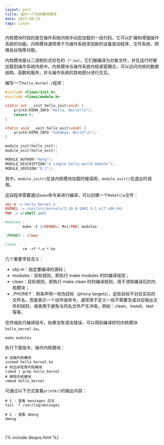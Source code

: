 ```yaml
---
layout: post
title: 运行一个内核模块程序
date: 2023-08-23
tags: Linux
---
```



内核模块时指的是在操作系统内核中动态加载的一段代码，它可以扩展和增强操作系统的功能。内核模块通常用于为操作系统添加新的设备驱动程序、文件系统、网络协议栈等功能。

内核模块是以二进制形式存在的（`*.ko`），它们被编译为对象文件，并在运行时被加载到操作系统内核中。内核模块与操作系统内核紧密耦合，可以访问内核的数据结构、函数和服务，并与操作系统的其他部分进行交互。

编写一个`hello_kernel.c`程序：

```c
#include <linux/init.h>
#include <linux/module.h>

static int __init hello_init(void) {
    printk(KERN_INFO "Hello, World!\n");
    return 0;
}

static void __exit hello_exit(void) {
    printk(KERN_INFO "Goodbye, World!\n");
}

module_init(hello_init);
module_exit(hello_exit);

MODULE_AUTHOR("Hong");
MODULE_DESCRIPTION("A simple hello world module");
MODULE_VERSION("0.1");
```

其中，`module_init()`在该内核模块加载时被调用，`module_exit()`在退出时调用。

这段程序需要通过`make`命令来进行编译，可以创建一个`Makefile`文件：

```makefile
obj-m := hello_kernel.o
KERNEL := /usr/src/kernels/3.10.0-1062.9.1.el7.x86_64/
PWD := $(shell pwd)

modules :
        make -C $(KERNEL) M=$(PWD) modules

.PHONEY : clean

clean :
        rm -rf *.o *.ko
```

几个重要字段含义：

- obj-m：指定要编译的源码；
- modules：目标规则，即执行 make modules 时的编译规则；
- clean：目标规则，即执行 make clean 时的编译规则，用于清除编译后的内核模块；
- .PHONEY：用来声明一些伪目标（phony targets），这些目标不对应实际的文件名，而是表示一个动作或命令，通常用于定义一些不需要生成对应输出文件的规则，或者用于避免与同名文件产生冲突。例如：clean、install、test 等等。

在终端执行编译指令，如果没有语法错误，可以得到编译好的内核模块`hello_kernel.ko`。

```shell
make modules
```

执行下面指令，操作内核模块：

```shell
# 加载内核模块
insmod hello_kernel.ko
# 列出并检索内核模块
lsmod | grep hello_kernel
# 移除内核模块
rmmod hello_kernel
```

可通过以下方式查看`printk()`的输出内容：

```shell
# 1 - 查看 messages 日志
tail -f /var/log/messages

# 2 - 查看 dmesg
dmesg
```
<br>

{% include disqus.html %} 

<br>

